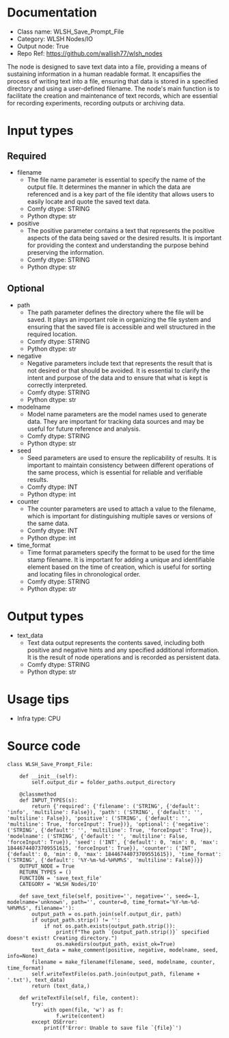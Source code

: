 # Documentation
- Class name: WLSH_Save_Prompt_File
- Category: WLSH Nodes/IO
- Output node: True
- Repo Ref: https://github.com/wallish77/wlsh_nodes

The node is designed to save text data into a file, providing a means of sustaining information in a human readable format. It encapsifies the process of writing text into a file, ensuring that data is stored in a specified directory and using a user-defined filename. The node's main function is to facilitate the creation and maintenance of text records, which are essential for recording experiments, recording outputs or archiving data.

# Input types
## Required
- filename
    - The file name parameter is essential to specify the name of the output file. It determines the manner in which the data are referenced and is a key part of the file identity that allows users to easily locate and quote the saved text data.
    - Comfy dtype: STRING
    - Python dtype: str
- positive
    - The positive parameter contains a text that represents the positive aspects of the data being saved or the desired results. It is important for providing the context and understanding the purpose behind preserving the information.
    - Comfy dtype: STRING
    - Python dtype: str
## Optional
- path
    - The path parameter defines the directory where the file will be saved. It plays an important role in organizing the file system and ensuring that the saved file is accessible and well structured in the required location.
    - Comfy dtype: STRING
    - Python dtype: str
- negative
    - Negative parameters include text that represents the result that is not desired or that should be avoided. It is essential to clarify the intent and purpose of the data and to ensure that what is kept is correctly interpreted.
    - Comfy dtype: STRING
    - Python dtype: str
- modelname
    - Model name parameters are the model names used to generate data. They are important for tracking data sources and may be useful for future reference and analysis.
    - Comfy dtype: STRING
    - Python dtype: str
- seed
    - Seed parameters are used to ensure the replicability of results. It is important to maintain consistency between different operations of the same process, which is essential for reliable and verifiable results.
    - Comfy dtype: INT
    - Python dtype: int
- counter
    - The counter parameters are used to attach a value to the filename, which is important for distinguishing multiple saves or versions of the same data.
    - Comfy dtype: INT
    - Python dtype: int
- time_format
    - Time format parameters specify the format to be used for the time stamp filename. It is important for adding a unique and identifiable element based on the time of creation, which is useful for sorting and locating files in chronological order.
    - Comfy dtype: STRING
    - Python dtype: str

# Output types
- text_data
    - Text data output represents the contents saved, including both positive and negative hints and any specified additional information. It is the result of node operations and is recorded as persistent data.
    - Comfy dtype: STRING
    - Python dtype: str

# Usage tips
- Infra type: CPU

# Source code
```
class WLSH_Save_Prompt_File:

    def __init__(self):
        self.output_dir = folder_paths.output_directory

    @classmethod
    def INPUT_TYPES(s):
        return {'required': {'filename': ('STRING', {'default': 'info', 'multiline': False}), 'path': ('STRING', {'default': '', 'multiline': False}), 'positive': ('STRING', {'default': '', 'multiline': True, 'forceInput': True})}, 'optional': {'negative': ('STRING', {'default': '', 'multiline': True, 'forceInput': True}), 'modelname': ('STRING', {'default': '', 'multiline': False, 'forceInput': True}), 'seed': ('INT', {'default': 0, 'min': 0, 'max': 18446744073709551615, 'forceInput': True}), 'counter': ('INT', {'default': 0, 'min': 0, 'max': 18446744073709551615}), 'time_format': ('STRING', {'default': '%Y-%m-%d-%H%M%S', 'multiline': False})}}
    OUTPUT_NODE = True
    RETURN_TYPES = ()
    FUNCTION = 'save_text_file'
    CATEGORY = 'WLSH Nodes/IO'

    def save_text_file(self, positive='', negative='', seed=-1, modelname='unknown', path='', counter=0, time_format='%Y-%m-%d-%H%M%S', filename=''):
        output_path = os.path.join(self.output_dir, path)
        if output_path.strip() != '':
            if not os.path.exists(output_path.strip()):
                print(f"The path `{output_path.strip()}` specified doesn't exist! Creating directory.")
                os.makedirs(output_path, exist_ok=True)
        text_data = make_comment(positive, negative, modelname, seed, info=None)
        filename = make_filename(filename, seed, modelname, counter, time_format)
        self.writeTextFile(os.path.join(output_path, filename + '.txt'), text_data)
        return (text_data,)

    def writeTextFile(self, file, content):
        try:
            with open(file, 'w') as f:
                f.write(content)
        except OSError:
            print(f'Error: Unable to save file `{file}`')
```